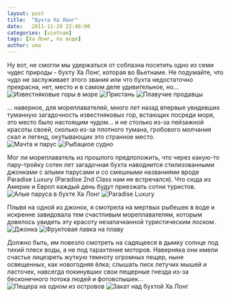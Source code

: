 ```yaml
---
layout: post
title:  "Бухта Ха Лонг"
date:   2011-11-29 22:46:00
categories: [vietnam]
tags: [Ха Лонг, по воде]
author: uma
---
```



Ну вот, не смогли мы удержаться от соблазна посетить одно из семи чудес природы - бухту Ха Лонг, которая во Вьетнаме. Не подумайте, что чудо не заслуживает этого звания или что бухта недостаточно прекрасна, нет, место и в самом деле удивительное, но...   
![Известняковые горы в море][1]
![Пристань][2] ![Плавучие продавцы][3]

... наверное, для мореплавателей, много лет назад впервые увидевших  туманную загадочность известняковых гор, встающих посреди моря, это место было настоящим чудом... и не столько из-за пейзажной красоты своей, сколько из-за плотного тумана, гробового молчания скал и легенд, окутывающих это странное место.     
![Мачта и парус][4]
![Рыбацкое судно][5]

Мог ли мореплаватель из прошлого предположить, что через какую-то пару-тройку сотен лет загадочная бухта наводнится стилизованными джонками с алыми парусами и со смешными названиями вроде Paradise Luxury (Paradise 2nd Class нам не встречался). Что сюда из Америк и Европ каждый день будут приезжать сотни туристов.   
![Алые паруса в бухте Ха Лонг][6]
![Paradise Luxury][7]

Плывя на одной из джонок, я смотрела на мертвых рыбешек в воде и искренне завидовала тем счастливым мореплавателям, которым довелось увидеть эту красоту незапачканной туристическим лоском.  
![Джонка][8]
![Фруктовая лавка на плаву][9]

Должно быть, им повезло смотреть на садящееся в дымку солнце под тихий плеск воды, а не под тарахтение моторов. Наверняка они имели счастье лицезреть жуткую темноту огромных пещер,  ныне освещенных, как новогодняя ёлка; слышать писк летучих мышей и ласточек, навсегда покинувших свои пещерные гнезда из-за бесконечного потока людей и фотовспышек...
![Пещера на одном из островов][10]
![Закат над бухтой  Ха Лонг][11]


[1]: /buhta-ha-long/izvestnyakovye-gory-v-more.jpg "Известняковые горы в море"
[2]: /buhta-ha-long/pristan.jpg "Пристань"
[3]: /buhta-ha-long/plavuchie-prodavtsy.jpg "Плавучие продавцы"
[4]: /buhta-ha-long/machta-i-parus.jpg "Мачта и парус"
[5]: /buhta-ha-long/rybatskoe-sudno.jpg "Рыбацкое судно"
[6]: /buhta-ha-long/alye-parusa-v-buhte-ha-long.jpg "Алые паруса в бухте Ха Лонг"
[7]: /buhta-ha-long/paradise-laxury.jpg "Paradise Luxury"
[8]: /buhta-ha-long/jonka.jpg "Джонка"
[9]: /buhta-ha-long/fruktovaya-lavka-na-plavu.jpg "Фруктовая лавка на плаву"
[10]: /buhta-ha-long/peschera-na-odnom-iz-ostrovov.jpg "Пещера на одном из островов"
[11]: /buhta-ha-long/zakat-nad-buhtoj-ha-long.jpg "Закат над бухтой  Ха Лонг"

